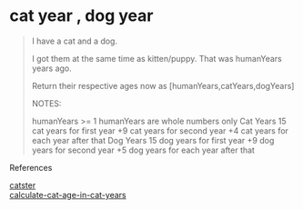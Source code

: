 # cat year , dog year

> I have a cat and a dog.
>
> I got them at the same time as kitten/puppy. That was humanYears years ago.
>
> Return their respective ages now as [humanYears,catYears,dogYears]
>
> NOTES:
>
> humanYears >= 1
> humanYears are whole numbers only
> Cat Years
> 15 cat years for first year
> +9 cat years for second year
> +4 cat years for each year after that
> Dog Years
> 15 dog years for first year
> +9 dog years for second year
> +5 dog years for each year after that

References

[catster](http://www.catster.com/cats-101)
<br>
[calculate-cat-age-in-cat-years](http://www.slate.com/articles/news_and_politics/explainer/2009/05/a_dogs_life.html)
